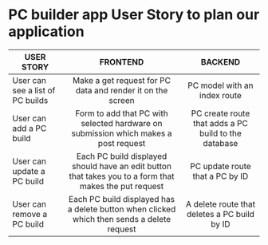 # PC builder app User Story to plan our application

| USER STORY | FRONTEND | BACKEND |
| --- | :---: |  :---: |
| User can see a list of PC builds |Make a get request for PC data and render it on the screen  |PC model with an index route  |
| User can add a PC build | Form to add that PC with selected hardware on submission which makes a post request| PC create route that adds a PC build to the database |
| User can update a PC build | Each PC build displayed should have an edit button that takes you to a form that makes the put request | PC update route that a PC by ID |
| User can remove a PC build | Each PC build displayed has a delete button when clicked which then sends a delete request |  A delete route that deletes a PC build by ID|